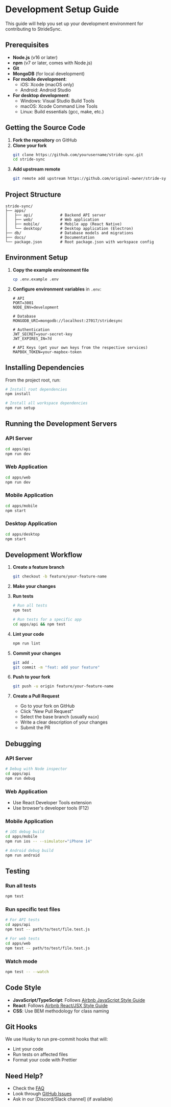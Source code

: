 # Development Setup Guide

This guide will help you set up your development environment for contributing to StrideSync.

## Prerequisites

- **Node.js** (v16 or later)
- **npm** (v7 or later, comes with Node.js)
- **Git**
- **MongoDB** (for local development)
- **For mobile development**:
  - iOS: Xcode (macOS only)
  - Android: Android Studio
- **For desktop development**:
  - Windows: Visual Studio Build Tools
  - macOS: Xcode Command Line Tools
  - Linux: Build essentials (gcc, make, etc.)

## Getting the Source Code

1. **Fork the repository** on GitHub
2. **Clone your fork**
   ```bash
   git clone https://github.com/yourusername/stride-sync.git
   cd stride-sync
   ```
3. **Add upstream remote**
   ```bash
   git remote add upstream https://github.com/original-owner/stride-sync.git
   ```

## Project Structure

```
stride-sync/
├── apps/
│   ├── api/            # Backend API server
│   ├── web/            # Web application
│   ├── mobile/         # Mobile app (React Native)
│   └── desktop/        # Desktop application (Electron)
├── db/                 # Database models and migrations
├── docs/               # Documentation
└── package.json        # Root package.json with workspace config
```

## Environment Setup

1. **Copy the example environment file**
   ```bash
   cp .env.example .env
   ```

2. **Configure environment variables** in `.env`:
   ```env
   # API
   PORT=3001
   NODE_ENV=development
   
   # Database
   MONGODB_URI=mongodb://localhost:27017/stridesync
   
   # Authentication
   JWT_SECRET=your-secret-key
   JWT_EXPIRES_IN=7d
   
   # API Keys (get your own keys from the respective services)
   MAPBOX_TOKEN=your-mapbox-token
   ```

## Installing Dependencies

From the project root, run:

```bash
# Install root dependencies
npm install

# Install all workspace dependencies
npm run setup
```

## Running the Development Servers

### API Server
```bash
cd apps/api
npm run dev
```

### Web Application
```bash
cd apps/web
npm run dev
```

### Mobile Application
```bash
cd apps/mobile
npm start
```

### Desktop Application
```bash
cd apps/desktop
npm start
```

## Development Workflow

1. **Create a feature branch**
   ```bash
   git checkout -b feature/your-feature-name
   ```

2. **Make your changes**

3. **Run tests**
   ```bash
   # Run all tests
   npm test
   
   # Run tests for a specific app
   cd apps/api && npm test
   ```

4. **Lint your code**
   ```bash
   npm run lint
   ```

5. **Commit your changes**
   ```bash
   git add .
   git commit -m "feat: add your feature"
   ```

6. **Push to your fork**
   ```bash
   git push -u origin feature/your-feature-name
   ```

7. **Create a Pull Request**
   - Go to your fork on GitHub
   - Click "New Pull Request"
   - Select the base branch (usually `main`)
   - Write a clear description of your changes
   - Submit the PR

## Debugging

### API Server
```bash
# Debug with Node inspector
cd apps/api
npm run debug
```

### Web Application
- Use React Developer Tools extension
- Use browser's developer tools (F12)

### Mobile Application
```bash
# iOS debug build
cd apps/mobile
npm run ios -- --simulator="iPhone 14"

# Android debug build
npm run android
```

## Testing

### Run all tests
```bash
npm test
```

### Run specific test files
```bash
# For API tests
cd apps/api
npm test -- path/to/test/file.test.js

# For web tests
cd apps/web
npm test -- path/to/test/file.test.js
```

### Watch mode
```bash
npm test -- --watch
```

## Code Style

- **JavaScript/TypeScript**: Follows [Airbnb JavaScript Style Guide](https://github.com/airbnb/javascript)
- **React**: Follows [Airbnb React/JSX Style Guide](https://github.com/airbnb/javascript/tree/master/react)
- **CSS**: Use BEM methodology for class naming

## Git Hooks

We use Husky to run pre-commit hooks that will:
- Lint your code
- Run tests on affected files
- Format your code with Prettier

## Need Help?

- Check the [FAQ](../resources/faq.md)
- Look through [GitHub Issues](https://github.com/yourusername/stride-sync/issues)
- Ask in our [Discord/Slack channel] (if available)
